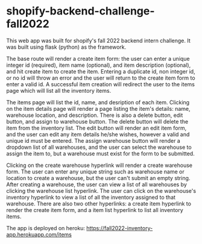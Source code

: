 # shopify-backend-challenge-fall2022

This web app was built for shopify's fall 2022 backend intern challenge. It was built using flask (python) as the framework. 

The base route will render a create item form: the user can enter a unique integer id (required), item name (optional), and item description (optional), and hit create item to create the item. Entering a duplicate id, non integer id, or no id will throw an error and the user will return to the create item form to enter a valid id. A successful item creation will redirect the user to the items page which will list all the inventory items. 

The items page will list the id, name, and desription of each item. Clicking on the item details page will render a page listing the item's details: name, warehouse location, and description. There is also a delete button, edit button, and assign to warehouse button. The delete button will delete the item from the inventory list. The edit button will render an edit item form, and the user can edit any item details he/she wishes, however a valid and unique id must be entered. The assign warehouse button will render a dropdown list of all warehouses, and the user can select the warehouse to assign the item to, but a warehouse must exist for the form to be submitted.

Clicking on the create warehouse hyperlink will render a create warehouse form. The user can enter any unique string such as warehouse name or location to create a warehouse, but the user can't submit an empty string. After creating a warehouse, the user can view a list of all warehouses by clicking the warehouse list hyperlink. The user can click on the warehouse's inventory hyperlink to view a list of all the inventory assigned to that warehouse. There are also two other hyperlinks: a create item hyperlink to render the create item form, and a item list hyperlink to list all inventory items. 

The app is deployed on heroku: https://fall2022-inventory-app.herokuapp.com/items

